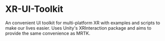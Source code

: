 # XR-UI-Toolkit
An convenient UI toolkit for multi-platform XR with examples and scripts to make our lives easier. Uses Unity's XRInteraction package and aims to provide the same convenience as MRTK.
